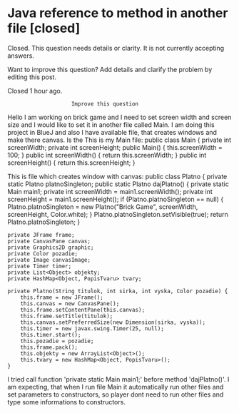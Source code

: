
# Java reference to method in another file [closed]







Closed. This question needs details or clarity. It is not currently accepting answers.
                        
                    










Want to improve this question? Add details and clarify the problem by editing this post.


Closed 1 hour ago.







                        Improve this question
                    



Hello I am working on brick game and I need to set screen width and screen size and I would like to set it in another file called Main. I am doing this project in BlueJ and also I have available file, that creates windows and make there canvas. Is the
This is my Main file:
public class Main {
    private int screenWidth;
    private int screenHeight;
    public Main() {
        this.screenWidth = 100;
    }
    public int screenWidth() {
        return this.screenWidth;
    }
    public int screenHeight() {
        return this.screenHeight;
    }

This is file which creates window with canvas:
public class Platno {
    private static Platno platnoSingleton;
    public static Platno dajPlatno() {
        private static Main main1;
        private int screenWidth = main1.screenWidth();
        private int screenHeight = main1.screenHeight();
        if (Platno.platnoSingleton == null) {
            Platno.platnoSingleton = new Platno("Brick Game", screenWidth, screenHeight, 
                                         Color.white);
        }
        Platno.platnoSingleton.setVisible(true);
        return Platno.platnoSingleton;
    }

    private JFrame frame;
    private CanvasPane canvas;
    private Graphics2D graphic;
    private Color pozadie;
    private Image canvasImage;
    private Timer timer;
    private List<Object> objekty;
    private HashMap<Object, PopisTvaru> tvary;

    private Platno(String titulok, int sirka, int vyska, Color pozadie) {
        this.frame = new JFrame();
        this.canvas = new CanvasPane();
        this.frame.setContentPane(this.canvas);
        this.frame.setTitle(titulok);
        this.canvas.setPreferredSize(new Dimension(sirka, vyska));
        this.timer = new javax.swing.Timer(25, null);
        this.timer.start();
        this.pozadie = pozadie;
        this.frame.pack();
        this.objekty = new ArrayList<Object>();
        this.tvary = new HashMap<Object, PopisTvaru>();
    }

I tried call function 'private static Main main1;' before method 'dajPlatno()'. I am expecting, that when I run file Main it automatically run other files and set parameters to constructors, so player dont need to run other files and type some informations to constructors.

        
